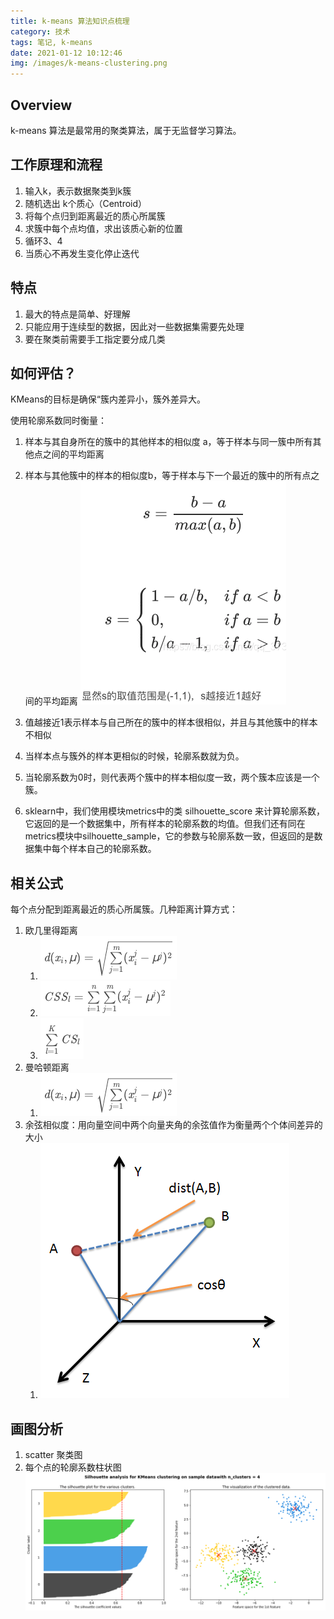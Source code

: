```yaml
---
title: k-means 算法知识点梳理
category: 技术
tags: 笔记, k-means
date: 2021-01-12 10:12:46
img: /images/k-means-clustering.png
---
```


## Overview
k-means 算法是最常用的聚类算法，属于无监督学习算法。

## 工作原理和流程
1. 输入k，表示数据聚类到k簇
2. 随机选出 k个质心（Centroid）
3. 将每个点归到距离最近的质心所属簇
4. 求簇中每个点均值，求出该质心新的位置
5. 循环3、4
6. 当质心不再发生变化停止迭代

## 特点
1. 最大的特点是简单、好理解
2. 只能应用于连续型的数据，因此对一些数据集需要先处理
3. 要在聚类前需要手工指定要分成几类

## 如何评估？
KMeans的目标是确保“簇内差异小，簇外差异大。

使用轮廓系数同时衡量：
   1. 样本与其自身所在的簇中的其他样本的相似度 a，等于样本与同一簇中所有其他点之间的平均距离
   2. 样本与其他簇中的样本的相似度b，等于样本与下一个最近的簇中的所有点之间的平均距离
![](/images/轮廓系数.png)

1. 值越接近1表示样本与自己所在的簇中的样本很相似，并且与其他簇中的样本不相似
2. 当样本点与簇外的样本更相似的时候，轮廓系数就为负。
3. 当轮廓系数为0时，则代表两个簇中的样本相似度一致，两个簇本应该是一个簇。
4. sklearn中，我们使用模块metrics中的类 silhouette_score 来计算轮廓系数，它返回的是一个数据集中，所有样本的轮廓系数的均值。但我们还有同在metrics模块中silhouette_sample，它的参数与轮廓系数一致，但返回的是数据集中每个样本自己的轮廓系数。

## 相关公式
每个点分配到距离最近的质心所属簇。几种距离计算方式：
1. 欧几里得距离
   1. ![](/images/欧几里得距离.png)
   2. ![](/images/inertial.png)
   3. ![](/images/total_inertial.png)
2. 曼哈顿距离
   1. ![](/images/欧几里得距离.png)
3. 余弦相似度：用向量空间中两个向量夹角的余弦值作为衡量两个个体间差异的大小
   1. ![](/images/CosineSimilarity.png)

## 画图分析
1. scatter 聚类图
2. 每个点的轮廓系数柱状图
![](/images/Silhouette.png)
